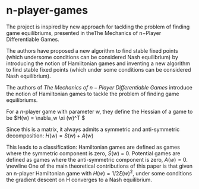 # n-player-games

The project is inspired by new approach for tackling the problem of finding game equilibriums, presented in theThe Mechanics of n−Player Differentiable Games.  

The authors have proposed a new algorithm to find stable fixed points (which undersome conditions can be considered Nash equilibrium) by introducing the notion of Hamiltonian games and inventing a new algorithm to find stable fixed points (which under some conditions can be considered Nash equilibrium).

The authors of $The\ Mechanics\ of\ n-Player\ Differentiable\ Games$ introduce the notion of Hamiltonian games to tackle the problem of finding game equilibriums. 

For a $n$-player game with parameter w, they define the Hessian of a game to be 
$H(w) = \nabla_w \xi (w)^T $

Since this is a matrix, it always admits a symmetric and anti-symmetric decomposition: 
$H(w) = S(w) + A(w)$

This leads to a classification: Hamiltonian games are defined as games where the symmetric component is zero, $S(w)$ = 0. Potential games are defined as games where the anti-symmetric component is zero, $A(w) = 0$. \newline 
One of the main theoretical contributions of this paper is that given an n-player Hamiltonian game with $H(w) = 1/2 \xi (w)^2$, under some conditions the gradient descent on H converges to a Nash equilibrium.

